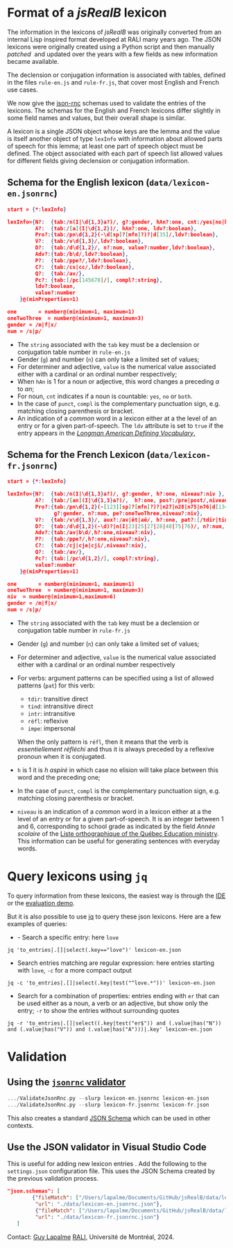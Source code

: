 Format of a *jsRealB* lexicon
===========================

The information in the lexicons of *jsRealB* was originally converted from an internal Lisp inspired format developed at RALI many years ago. The JSON lexicons were originally created using a Python script and then manually _patched_  and updated over the years with a few fields as new information became available.

The declension or conjugation information is associated with tables, defined in the files `rule-en.js` and `rule-fr.js`, that cover most English and French use cases.

We now give the [json-rnc](https://github.com/lapalme/json-rnc "GitHub - rali-udem/json-rnc: JSON validation with a RELAX-NG compact syntax")  schemas used to validate the entries of the lexicons. The schemas for the English and French lexicons differ slightly in some field names and values, but their overall shape is similar.

A lexicon is a single JSON object whose keys are the lemma and the value is itself another object of type `lexInfo` with information about allowed parts of speech for this lemma; at least one part of speech object must be defined.  The object associated with each part of speech list allowed values for different fields giving declension or conjugation information.

## Schema for the English lexicon (`data/lexicon-en.jsonrnc`)


```json
start = {*:lexInfo}

lexInfo={N?:  {tab:/n(I|\d{1,3}a?)/, g?:gender, hAn?:one, cnt:/yes|no|both/,ldv?:boolean },
         A?:  {tab:/[a](I|\d{1,2})/, hAn?:one, ldv?:boolean},
         Pro?:{tab:/pn\d{1,2}(-\d[sp]?[mfn]?)?|d[35]/,ldv?:boolean},
         V?:  {tab:/v\d{1,3}/,ldv?:boolean}, 
         D?:  {tab:/d\d{1,2}/, n?:num, value?:number,ldv?:boolean},  
         Adv?:{tab:/b\d/,ldv?:boolean}, 
         P?:  {tab:/ppe?/,ldv?:boolean},
         C?:  {tab:/cs|cc/,ldv?:boolean},
         Q?:  {tab:/av/},
         Pc?: {tab:[/pc[145678]/], compl?:string},
         ldv?:boolean, 
         value?:number
    }@(minProperties=1)

one       = number@(minimum=1, maximum=1)
oneTwoThree  = number@(minimum=1, maximum=3)
gender = /m|f|x/
num = /s|p/
```

*   The `string` associated with the `tab` key must be a declension or conjugation table number in `rule-en.js` 
*   Gender (`g`) and number (`n`) can only take a limited set of values;
*   For determiner and adjective, `value` is the numerical value associated either with a cardinal or an ordinal number respectively;
*   When `hAn` is 1 for a noun or adjective, this word changes a preceding _a_ to _an_; 
*   For noun, `cnt` indicates if a noun is countable: `yes`, `no` or `both`.
*   In the case of `punct`, `compl` is the complementary punctuation sign, e.g. matching closing parenthesis or bracket.
*   An indication of a _common_ word in a lexicon either at a the level of an entry or for a given part-of-speech. The `ldv` attribute is set to `true` if the entry appears in the [_Longman American Defining Vocabulary_.](http://www2.cmp.uea.ac.uk/~jrk/conlang.dir/LongmanVocab.html)



## Schema for the French Lexicon (`data/lexicon-fr.jsonrnc`)

```json
start = {*:lexInfo}

lexInfo={N?:  {tab:/n(I|\d{1,3}a?)/, g?:gender, h?:one, niveau?:niv },
         A?:  {tab:/[an](I|\d{1,3}a?)/,  h?:one, pos?:/pre|post/,niveau?:niv},
         Pro?:{tab:/pn\d{1,2}(-[123][sp]?[mfn]?)?|n27|n28|n75|n76|d[1345]|nI/, 
               g?:gender, n?:num, pe?:oneTwoThree,niveau?:niv},
         V?:  {tab:/v\d{1,3}/, aux?:/av|êt|aê/, h?:one, pat?:[/tdir|tind|intr|réfl|impe/],niveau?:niv}, 
         D?:  {tab:/d\d{1,2}(-\d)?|n(I|23|25|27|28|48|75|76)/, n?:num, value?:number,niveau?:niv},  
         Adv?:{tab:/av|b\d/,h?:one,niveau?:niv}, 
         P?:  {tab:/ppe?/,h?:one,niveau?:niv},
         C?:  {tab:/cj|cje|cji/,niveau?:niv},
         Q?:  {tab:/av/},
         Pc?: {tab:[/pc\d{1,2}/], compl?:string},
         value?:number
    }@(minProperties=1)

one       = number@(minimum=1, maximum=1)
oneTwoThree  = number@(minimum=1, maximum=3)
niv  = number@(minimum=1,maximum=6)
gender = /m|f|x/
num = /s|p/
```

* The `string` associated with the `tab` key must be a declension or conjugation table number in `rule-fr.js` 

* Gender (`g`) and number (`n`) can only take a limited set of values;

* For determiner and adjective, `value` is the numerical value associated either with a cardinal or an ordinal number respectively

* For  verbs: argument patterns can be specified using a list of allowed patterns (`pat`) for this verb:

  *   `tdir`: transitive direct
  *   `tind`: intransitive direct
  *   `intr`: intransitive
  *   `réfl`: reflexive
  *   `impe`: impersonal

  When the only pattern is `réfl`, then it means that the verb is _essentiellement réfléchi_ and thus it is always preceded by a reflexive pronoun when it is conjugated.

* `h` is 1 it is _h aspiré_ in which case no elision will take place between this word and the preceding one;

* In the case of `punct`, `compl` is the complementary punctuation sign, e.g. matching closing parenthesis or bracket.

* `niveau` is an indication of a _common_ word in a lexicon either at a the level of an entry or for a given part-of-speech.  It is an integer between 1 and 6, corresponding to school grade as indicated by the field _Année scolaire_ of the [Liste orthographique of the Québec Education ministry](https://www.education.gouv.qc.ca/fileadmin/site_web/documents/education/jeunes/pfeq/Liste-orthographique-document-reference.pdf). This information can be useful for generating sentences with everyday words.

Query lexicons using `jq`
========================

To query information from these lexicons, the easiest way is through the [IDE](../IDE/) or the [evaluation demo](../demos/Evaluation/index.html).

But it is also possible to use [jq](https://jqlang.github.io/jq/ "jq") to query these json lexicons. Here are a few examples of queries:

- \- Search a specific entry: here `love`


`jq 'to_entries|.[]|select(.key=="love")' lexicon-en.json`

- Search entries matching are regular expression: here entries starting with `love`, `-c` for a more compact output


`jq -c 'to_entries|.[]|select(.key|test("^love.*"))' lexicon-en.json`

- Search for a combination of properties: entries ending with `er` that can be used either as a noun, a verb or an adjective, but show only the entry; `-r` to show the entries without surrounding quotes


`jq -r 'to_entries|.[]|select((.key|test("er$")) and (.value|has("N")) and (.value|has("V")) and (.value|has("A")))|.key' lexicon-en.json`

# Validation

## Using the [`jsonrnc` validator](https://github.com/lapalme/json-rnc?tab=readme-ov-file#5-using-the-validator)

```swift
.../ValidateJsonRnc.py --slurp lexicon-en.jsonrnc lexicon-en.json
.../ValidateJsonRnc.py --slurp lexicon-fr.jsonrnc lexicon-fr.json
```

This also creates a standard [JSON Schema](https://json-schema.org) which can be used in other contexts.

## Use the JSON validator in Visual Studio Code

This is useful for adding new lexicon entries . Add the following to the `settings.json` configuration file. This uses the JSON Schema created by the previous validation process.

```json
"json.schemas": [
        {"fileMatch": ["/Users/lapalme/Documents/GitHub/jsRealB/data/lexicon-en.json"],
         "url": "./data/lexicon-en.jsonrnc.json"},
         {"fileMatch": ["/Users/lapalme/Documents/GitHub/jsRealB/data/lexicon-fr.json"],
         "url": "./data/lexicon-fr.jsonrnc.json"}
   ]
```

Contact: [Guy Lapalme](mailto:lapalme@iro.umontreal.ca) [RALI](http://rali.iro.umontreal.ca), Université de Montréal, 2024.